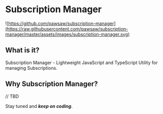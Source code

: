 # Subscription Manager

![https://github.com/pawsaw/subscription-manager](https://raw.githubusercontent.com/pawsaw/subscription-manager/master/assets/images/subscription-manager.svg)

## What is it?

Subscription Manager - Lightweight JavaScript and TypeScript Utility for managing Subscriptions.
## Why Subscription Manager?

// TBD

Stay tuned and ***keep on coding***.
